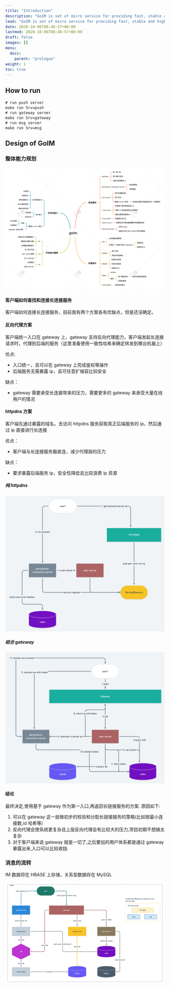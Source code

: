 ```yaml
---
title: "Introduction"
description: "GoIM is set of micro service for providing fast, stable and high performance services, which you can easily deploy and customize."
lead: "GoIM is set of micro service for providing fast, stable and high performance services, which you can easily deploy and customize."
date: 2020-10-06T08:48:57+00:00
lastmod: 2020-10-06T08:48:57+00:00
draft: false
images: []
menu:
  docs:
    parent: "prologue"
weight: 1
toc: true
---
```


## How to run

```shell
# run push server
make run Srv=push
# run gateway server
make run Srv=gateway
# run msg server
make run Srv=msg
```

## Design of GoIM

### 整体能力规划

<img src="goim.png">

#### 客户端如何查找和连接长连接服务

客户端如何连接长连接服务，目前我有两个方案各有优缺点，但是还没确定。

#### 反向代理方案

客户端统一入口在 gateway 上，gateway 支持反向代理能力，客户端发起长连接请求时，代理到后端的服务（这里准备使用一致性哈希来确定转发到哪台机器上）

优点:

- 入口统一，且可以在 gateway 上完成鉴权等操作
- 后端服务无需暴露 ip，且可任意扩缩容比较安全

缺点：

- gateway 需要承受长连接带来的压力，需要更多的 gateway 来承受大量在线用户的情况

#### httpdns 方案

客户端先通过暴露的域名，去访问 httpdns 服务获取真正后端服务的 ip，然后通过 ip 直接进行长连接

优点：

- 客户端与长连接服务器直连，减少代理层的压力

缺点：

- 要求暴露后端服务 ip，安全性降低且比较浪费 ip 资源

##### 纯 httpdns

<img src="conn_ws_dns.png">

##### 结合 gateway

<img src="conn_ws_gateway.png">

#### 结论

最终决定,使用基于 gateway 作为第一入口,再返回长链接服务的方案.
原因如下:

1. 可以在 gateway 这一层做初步的校验和分配长链接服务的策略(比如按最小连接数,id 哈希等)
2. 反向代理会使系统更复杂且上层反向代理会有比较大的压力,项目初期不想搞太复杂
3. 对于客户端来说 gateway 就是一切了,之后要加的用户体系都是通过 gateway 暴露出来,入口可以比较收拢.

### 消息的流转

IM 数据将在 HBASE 上存储，关系型数据存在 MySQL

<img src="send_rec_msg.png">
